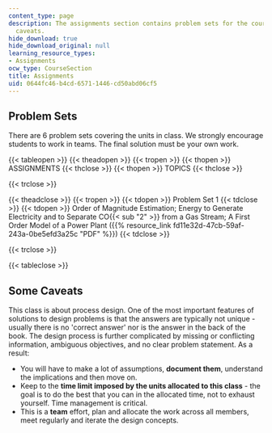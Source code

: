 ```yaml
---
content_type: page
description: The assignments section contains problem sets for the course, and some
  caveats.
hide_download: true
hide_download_original: null
learning_resource_types:
- Assignments
ocw_type: CourseSection
title: Assignments
uid: 0644fc46-b4cd-6571-1446-cd50abd06cf5
---
```


Problem Sets
------------

There are 6 problem sets covering the units in class. We strongly encourage students to work in teams. The final solution must be your own work.

{{< tableopen >}}
{{< theadopen >}}
{{< tropen >}}
{{< thopen >}}
ASSIGNMENTS
{{< thclose >}}
{{< thopen >}}
TOPICS
{{< thclose >}}

{{< trclose >}}

{{< theadclose >}}
{{< tropen >}}
{{< tdopen >}}
Problem Set 1
{{< tdclose >}}
{{< tdopen >}}
Order of Magnitude Estimation; Energy to Generate Electricity and to Separate CO{{< sub "2" >}} from a Gas Stream; A First Order Model of a Power Plant ({{% resource_link fd11e32d-47cb-59af-243a-0be5efd3a25c "PDF" %}})
{{< tdclose >}}

{{< trclose >}}

{{< tableclose >}}

Some Caveats
------------

This class is about process design. One of the most important features of solutions to design problems is that the answers are typically not unique - usually there is no 'correct answer' nor is the answer in the back of the book. The design process is further complicated by missing or conflicting information, ambiguous objectives, and no clear problem statement. As a result:

*   You will have to make a lot of assumptions, **document them**, understand the implications and then move on.
*   Keep to the **time limit imposed by the units allocated to this class** - the goal is to do the best that you can in the allocated time, not to exhaust yourself. Time management is critical.
*   This is a **team** effort, plan and allocate the work across all members, meet regularly and iterate the design concepts.